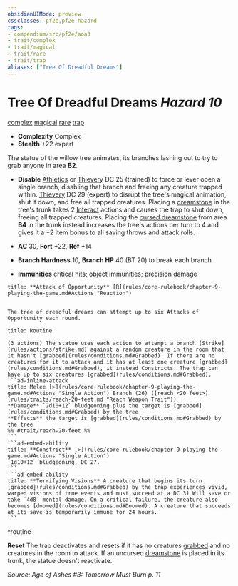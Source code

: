 ```yaml
---
obsidianUIMode: preview
cssclasses: pf2e,pf2e-hazard
tags:
- compendium/src/pf2e/aoa3
- trait/complex
- trait/magical
- trait/rare
- trait/trap
aliases: ["Tree Of Dreadful Dreams"]
---
```

# Tree Of Dreadful Dreams *Hazard 10*  
[complex](rules/traits/complex.md "Complex Hazard Trait")  [magical](rules/traits/magical.md "Magical Item Trait")  [rare](rules/traits/rare.md "Rare Rarity Trait")  [trap](rules/traits/trap.md "Trap Hazard Trait")  

- **Complexity** Complex
- **Stealth** +22 expert  

The statue of the willow tree animates, its branches lashing out to try to grab anyone in area **B2**.

- **Disable** [Athletics](compendium/skills.md#Athletics) or [Thievery](compendium/skills.md#Thievery) DC 25 (trained) to force or lever open a single branch, disabling that branch and freeing any creature trapped within. [Thievery](compendium/skills.md#Thievery) DC 29 (expert) to disrupt the tree's magical animation, shut it down, and free all trapped creatures. Placing a [dreamstone](compendium/equipment/items/dreamstone-aoa3.md) in the tree's trunk takes 2 [Interact](rules/actions/interact.md) actions and causes the trap to shut down, freeing all trapped creatures. Placing the [cursed dreamstone](compendium/equipment/items/dreamstone-cursed-aoa3.md) from area **B4** in the trunk instead increases the tree's actions per turn to 4 and gives it a +2 item bonus to all saving throws and attack rolls.  

- **AC** 30, **Fort** +22, **Ref** +14
- **Branch Hardness** 10, **Branch HP** 40 (BT 20) to break each branch
- **Immunities** critical hits; object immunities; precision damage

```ad-embed-ability
title: **Attack of Opportunity** [R](rules/core-rulebook/chapter-9-playing-the-game.md#Actions "Reaction")


The tree of dreadful dreams can attempt up to six Attacks of Opportunity each round.
```

````ad-pf2-summary
title: Routine

(3 actions) The statue uses each action to attempt a branch [Strike](rules/actions/strike.md) against a random creature in the room that it hasn't [grabbed](rules/conditions.md#Grabbed). If there are no creatures for it to attack and it has at least one creature [grabbed](rules/conditions.md#Grabbed), it instead Constricts. The trap can have up to six creatures [grabbed](rules/conditions.md#Grabbed).
```ad-inline-attack
title: Melee [>](rules/core-rulebook/chapter-9-playing-the-game.md#Actions "Single Action") Branch (26) ([reach <20 feet>](rules/traits/reach-20-feet.md "Reach Weapon Trait"))
**Damage** `2d10+12` bludgeoning plus the target is [grabbed](rules/conditions.md#Grabbed) by the tree 
**Effects** the target is [grabbed](rules/conditions.md#Grabbed) by the tree
%% #trait/reach-20-feet %%
```
```ad-embed-ability
title: **Constrict** [>](rules/core-rulebook/chapter-9-playing-the-game.md#Actions "Single Action")
`1d10+12` bludgeoning, DC 27.
```
```ad-embed-ability
title: **Terrifying Visions** A creature that begins its turn [grabbed](rules/conditions.md#Grabbed) by the trap experiences vivid, warped visions of true events and must succeed at a DC 31 Will save or take `4d8` mental damage. On a critical failure, the creature also becomes [doomed](rules/conditions.md#Doomed). A creature that succeeds at its save is temporarily immune for 24 hours.
```
````
^routine

**Reset** The trap deactivates and resets if it has no creatures [grabbed](rules/conditions.md#Grabbed) and no creatures in the room to attack. If an uncursed [dreamstone](compendium/equipment/items/dreamstone-aoa3.md) is placed in its trunk, the statue doesn't reactivate.  

*Source: Age of Ashes #3: Tomorrow Must Burn p. 11*